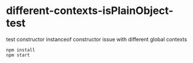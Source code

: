 # different-contexts-isPlainObject-test
test constructor instanceof constructor issue with different global contexts

```
npm install
npm start
```

